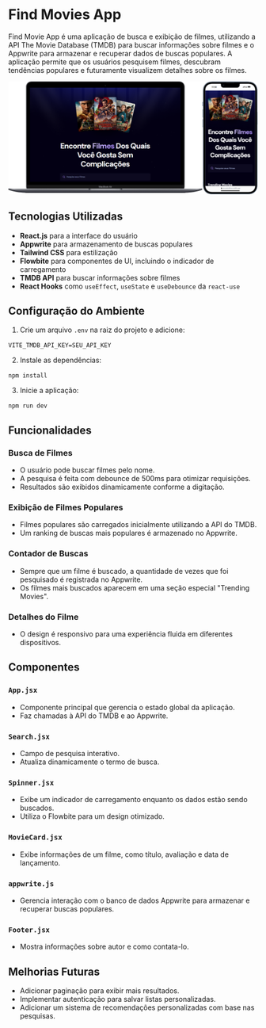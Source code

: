 # Find Movies App

Find Movie App é uma aplicação de busca e exibição de filmes, utilizando a API The Movie Database (TMDB) para buscar informações sobre filmes e o Appwrite para armazenar e recuperar dados de buscas populares. A aplicação permite que os usuários pesquisem filmes, descubram tendências populares e futuramente visualizem detalhes sobre os filmes.

![Preview da Aplicação](./public/preview.png)

## Tecnologias Utilizadas

- **React.js** para a interface do usuário
- **Appwrite** para armazenamento de buscas populares
- **Tailwind CSS** para estilização
- **Flowbite** para componentes de UI, incluindo o indicador de carregamento
- **TMDB API** para buscar informações sobre filmes
- **React Hooks** como `useEffect`, `useState` e `useDebounce` da `react-use`

## Configuração do Ambiente

1. Crie um arquivo `.env` na raiz do projeto e adicione:

```
VITE_TMDB_API_KEY=SEU_API_KEY

```

2. Instale as dependências:

```
npm install
```

3. Inicie a aplicação:

```
npm run dev
```

## Funcionalidades

### Busca de Filmes

- O usuário pode buscar filmes pelo nome.
- A pesquisa é feita com debounce de 500ms para otimizar requisições.
- Resultados são exibidos dinamicamente conforme a digitação.

### Exibição de Filmes Populares

- Filmes populares são carregados inicialmente utilizando a API do TMDB.
- Um ranking de buscas mais populares é armazenado no Appwrite.

### Contador de Buscas

- Sempre que um filme é buscado, a quantidade de vezes que foi pesquisado é registrada no Appwrite.
- Os filmes mais buscados aparecem em uma seção especial "Trending Movies".

### Detalhes do Filme

<!-- - Ao clicar em um filme, o usuário pode visualizar mais detalhes, como sinopse, elenco e avaliações. -->

- O design é responsivo para uma experiência fluida em diferentes dispositivos.

## Componentes

### `App.jsx`

- Componente principal que gerencia o estado global da aplicação.
- Faz chamadas à API do TMDB e ao Appwrite.

### `Search.jsx`

- Campo de pesquisa interativo.
- Atualiza dinamicamente o termo de busca.

### `Spinner.jsx`

- Exibe um indicador de carregamento enquanto os dados estão sendo buscados.
- Utiliza o Flowbite para um design otimizado.

### `MovieCard.jsx`

- Exibe informações de um filme, como título, avaliação e data de lançamento.

### `appwrite.js`

- Gerencia interação com o banco de dados Appwrite para armazenar e recuperar buscas populares.

### `Footer.jsx`

- Mostra informações sobre autor e como contata-lo.

## Melhorias Futuras

- Adicionar paginação para exibir mais resultados.
- Implementar autenticação para salvar listas personalizadas.
- Adicionar um sistema de recomendações personalizadas com base nas pesquisas.
